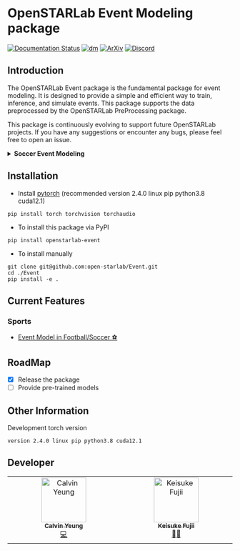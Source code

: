 # OpenSTARLab Event Modeling package
[![Documentation Status](https://readthedocs.org/projects/openstarlab/badge/?version=latest)](https://openstarlab.readthedocs.io/en/latest/?badge=latest)
[![dm](https://img.shields.io/pypi/dm/openstarlab-event)](https://pypi.org/project/openstarlab-event/)
[![ArXiv](https://img.shields.io/badge/ArXiv-2502.02785-b31b1b?logo=arxiv)](https://arxiv.org/abs/2502.02785)
[![Discord](https://img.shields.io/badge/Discord-Join%20Chat-5865F2?logo=discord&logoColor=white)](https://discord.gg/yDrcywCs)

## Introduction
The OpenSTARLab Event package is the fundamental package for event modeling. It is designed to provide a simple and efficient way to train, inference, and simulate events. This package supports the data preprocessed by the OpenSTARLab PreProcessing package.

This package is continuously evolving to support future OpenSTARLab projects. If you have any suggestions or encounter any bugs, please feel free to open an issue.

<details>
<summary><strong>Soccer Event Modeling</strong></summary>

### Table: Comparison of model performance on soccer event prediction

**Note**: Arrows indicate whether a higher (↑) or lower (↓) value is better.   
Models are ranked by publication year. Bold values indicate the best performance (unrounded).
For more details refer to our paper [![ArXiv](https://img.shields.io/badge/ArXiv-2502.02785-b31b1b?logo=arxiv)](https://arxiv.org/abs/2502.02785)

#### Wyscout Dataset

| **Model (Year)** | **Action Acc. ↑** | **Action F1 ↑** | **Time-MAE ↓** | **X-MAE ↓** | **Y-MAE ↓** | **FLOPs** | **Num Params** |
|------------------|-------------------|------------------|----------------|-------------|-------------|-----------|----------------|
| MAJ              | 0.57              | 0.08             | 3.60           | 18.97       | 52.55       | -         | -              |
| Seq2Event (2022) | 0.67              | 0.16             | 3.41           | 7.11        | 15.72       | 112M      | 135K           |
| NMSTPP (2023)    | 0.67              | 0.17             | 3.34           | **6.94**    | **15.08**   | 296M      | 121K           |
| LEM_1 (2024)     | **0.67**          | 0.17             | 3.07           | 8.34        | 21.44       | 50M       | 98K            |
| LEM_3 (2024)     | 0.67              | **0.20**         | **2.69**       | 7.62        | 21.83       | 20M       | 39K            |
| FMS (2024)       | 0.67              | 0.16             | 3.27           | 11.27       | 24.19       | 930M      | 782K           |

#### StatsBomb Dataset

| **Model (Year)** | **Action Acc. ↑** | **Action F1 ↑** | **Time-MAE ↓** | **X-MAE ↓** | **Y-MAE ↓** | **FLOPs** | **Num Params** |
|------------------|-------------------|------------------|----------------|-------------|-------------|-----------|----------------|
| MAJ              | 0.40              | 0.06             | 2.76           | 20.72       | 33.32       | -         | -              |
| Seq2Event (2022) | 0.65              | 0.23             | 2.43           | 7.22        | 6.86        | 4.03B     | 413K           |
| NMSTPP (2023)    | 0.65              | 0.23             | 2.53           | 7.38        | **6.86**    | 2.02B     | 217K           |
| LEM_1 (2024)     | 0.65              | 0.24             | 2.23           | 7.36        | 8.21        | 66M       | 128K           |
| LEM_3 (2024)     | **0.66**          | **0.25**         | **2.07**       | **7.07**    | 8.32        | 19M       | 38K            |
| FMS (2024)       | 0.65              | 0.24             | 2.35           | 7.77        | 8.82        | 3.66B     | 1.29M          |


</details>

## Installation
- Install [pytorch](https://pytorch.org/get-started/locally/) (recommended version 2.4.0 linux pip python3.8 cuda12.1)
```
pip install torch torchvision torchaudio
```
- To install this package via PyPI
```
pip install openstarlab-event
```
- To install manually
```
git clone git@github.com:open-starlab/Event.git
cd ./Event
pip install -e .
```

## Current Features
### Sports
- [Event Model in Football/Soccer ⚽](https://openstarlab.readthedocs.io/en/latest/Event_Modeling/Sports/Soccer/index.html)

## RoadMap
- [x] Release the package
- [ ] Provide pre-trained models

## Other Information
Development torch version
```
version 2.4.0 linux pip python3.8 cuda12.1 
```

## Developer
<!-- ALL-CONTRIBUTORS-BADGE:START - Do not remove or modify this section -->
<!-- [![All Contributors](https://img.shields.io/badge/all_contributors-2-orange.svg?style=flat-square)](#contributors-) -->
<!-- ALL-CONTRIBUTORS-BADGE:END -->

<!-- ALL-CONTRIBUTORS-LIST:START - Do not remove or modify this section -->
<!-- prettier-ignore-start -->
<!-- markdownlint-disable -->
<table>
  <tbody>
    <tr>
      <td align="center" valign="top" width="14.28%"><a href="https://github.com/calvinyeungck"><img src="https://github.com/calvinyeungck.png" width="100px;" alt="Calvin Yeung"/><br /><sub><b>Calvin Yeung</b></sub></a><br /><a href="#Developer-CalvinYeung" title="Lead Developer">💻</a></td>
      <td align="center" valign="top" width="14.28%"><a href="https://github.com/keisuke198619"><img src="https://github.com/keisuke198619.png" width="100px;" alt="Keisuke Fujii"/><br /><sub><b>Keisuke Fujii</b></sub></a><br /><a href="#lead-KeisukeFujii" title="Team Leader">🧑‍💻</a></td>
    </tr>
  </tbody>
</table>
